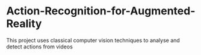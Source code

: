 # Action-Recognition-for-Augmented-Reality
This project uses classical computer vision techniques to analyse and detect actions from videos

